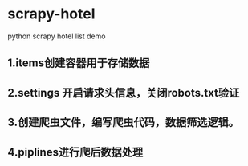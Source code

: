 # scrapy-hotel
python scrapy hotel list demo
## 1.items创建容器用于存储数据
## 2.settings 开启请求头信息，关闭robots.txt验证
## 3.创建爬虫文件，编写爬虫代码，数据筛选逻辑。
## 4.piplines进行爬后数据处理
